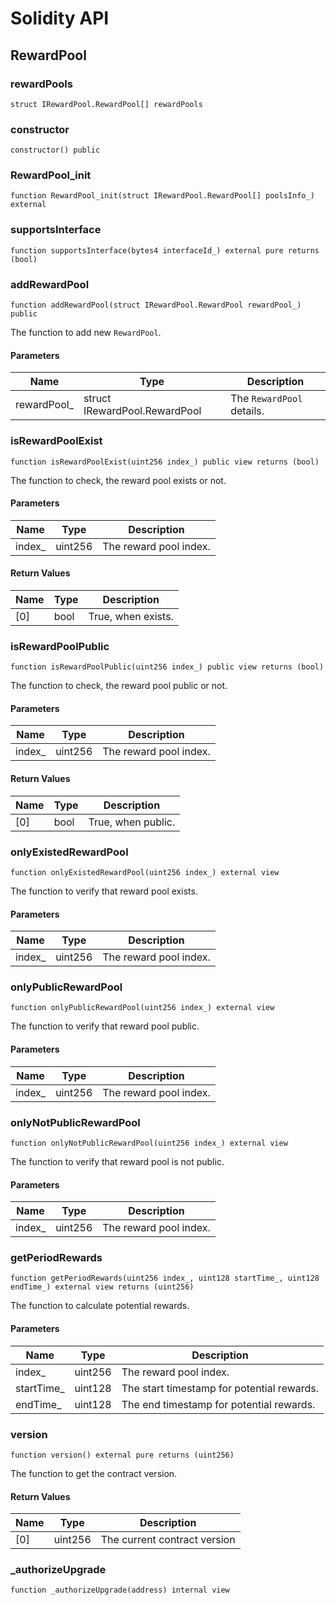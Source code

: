 # Solidity API

## RewardPool

### rewardPools

```solidity
struct IRewardPool.RewardPool[] rewardPools
```

### constructor

```solidity
constructor() public
```

### RewardPool_init

```solidity
function RewardPool_init(struct IRewardPool.RewardPool[] poolsInfo_) external
```

### supportsInterface

```solidity
function supportsInterface(bytes4 interfaceId_) external pure returns (bool)
```

### addRewardPool

```solidity
function addRewardPool(struct IRewardPool.RewardPool rewardPool_) public
```

The function to add new `RewardPool`.

#### Parameters

| Name | Type | Description |
| ---- | ---- | ----------- |
| rewardPool_ | struct IRewardPool.RewardPool | The `RewardPool` details. |

### isRewardPoolExist

```solidity
function isRewardPoolExist(uint256 index_) public view returns (bool)
```

The function to check, the reward pool exists or not.

#### Parameters

| Name | Type | Description |
| ---- | ---- | ----------- |
| index_ | uint256 | The reward pool index. |

#### Return Values

| Name | Type | Description |
| ---- | ---- | ----------- |
| [0] | bool | True, when exists. |

### isRewardPoolPublic

```solidity
function isRewardPoolPublic(uint256 index_) public view returns (bool)
```

The function to check, the reward pool public or not.

#### Parameters

| Name | Type | Description |
| ---- | ---- | ----------- |
| index_ | uint256 | The reward pool index. |

#### Return Values

| Name | Type | Description |
| ---- | ---- | ----------- |
| [0] | bool | True, when public. |

### onlyExistedRewardPool

```solidity
function onlyExistedRewardPool(uint256 index_) external view
```

The function to verify that reward pool exists.

#### Parameters

| Name | Type | Description |
| ---- | ---- | ----------- |
| index_ | uint256 | The reward pool index. |

### onlyPublicRewardPool

```solidity
function onlyPublicRewardPool(uint256 index_) external view
```

The function to verify that reward pool public.

#### Parameters

| Name | Type | Description |
| ---- | ---- | ----------- |
| index_ | uint256 | The reward pool index. |

### onlyNotPublicRewardPool

```solidity
function onlyNotPublicRewardPool(uint256 index_) external view
```

The function to verify that reward pool is not public.

#### Parameters

| Name | Type | Description |
| ---- | ---- | ----------- |
| index_ | uint256 | The reward pool index. |

### getPeriodRewards

```solidity
function getPeriodRewards(uint256 index_, uint128 startTime_, uint128 endTime_) external view returns (uint256)
```

The function to calculate potential rewards.

#### Parameters

| Name | Type | Description |
| ---- | ---- | ----------- |
| index_ | uint256 | The reward pool index. |
| startTime_ | uint128 | The start timestamp for potential rewards. |
| endTime_ | uint128 | The end timestamp for potential rewards. |

### version

```solidity
function version() external pure returns (uint256)
```

The function to get the contract version.

#### Return Values

| Name | Type | Description |
| ---- | ---- | ----------- |
| [0] | uint256 | The current contract version |

### _authorizeUpgrade

```solidity
function _authorizeUpgrade(address) internal view
```

